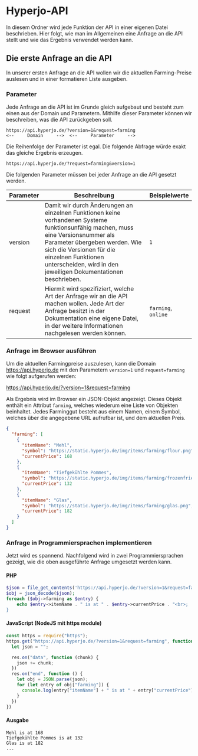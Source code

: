 # Hyperjo-API

In diesem Ordner wird jede Funktion der API in einer eigenen Datei beschrieben. Hier folgt, wie man im Allgemeinen eine Anfrage an die API stellt und wie das
Ergebnis verwendet werden kann.

## Die erste Anfrage an die API

In unserer ersten Anfrage an die API wollen wir die aktuellen Farming-Preise auslesen und in einer formatieren Liste ausgeben.

### Parameter

Jede Anfrage an die API ist im Grunde gleich aufgebaut und besteht zum einen aus der Domain und Parametern. Mithilfe dieser Parameter können wir beschreiben,
was die API zurückgeben soll.

```
https://api.hyperjo.de/?version=1&request=farming
<--     Domain     -->  <--     Parameter     -->
```

Die Reihenfolge der Parameter ist egal. Die folgende Abfrage würde exakt das gleiche Ergebnis erzeugen.

```
https://api.hyperjo.de/?request=farming&version=1
```

Die folgenden Parameter müssen bei jeder Anfrage an die API gesetzt werden.

| Parameter | Beschreibung | Beispielwerte |
| --- | --- | --- |
| version | Damit wir durch Änderungen an einzelnen Funktionen keine vorhandenen Systeme funktionsunfähig machen, muss eine Versionsnummer als Parameter übergeben werden. Wie sich die Versionen für die einzelnen Funktionen unterscheiden, wird in den jeweiligen Dokumentationen beschrieben. | `1` |
| request | Hiermit wird spezifiziert, welche Art der Anfrage wir an die API machen wollen. Jede Art der Anfrage besitzt in der Dokumentation eine eigene Datei, in der weitere Informationen nachgelesen werden können. | `farming`, `online` |

### Anfrage im Browser ausführen

Um die aktuellen Farmingpreise auszulesen, kann die Domain https://api.hyperjo.de mit den Parametern `version=1` und `request=farming` wie folgt aufgerufen
werden:

https://api.hyperjo.de/?version=1&request=farming

Als Ergebnis wird im Browser ein JSON-Objekt angezeigt. Dieses Objekt enthält ein Attribut `farming`, welches wiederum eine Liste von Objekten beinhaltet. Jedes
Farminggut besteht aus einem Namen, einem Symbol, welches über die angegebene URL aufrufbar ist, und dem aktuellen Preis.

```json
{
  "farming": [
    {
      "itemName": "Mehl",
      "symbol": "https://static.hyperjo.de/img/items/farming/flour.png",
      "currentPrice": 168
    },
    {
      "itemName": "Tiefgekühlte Pommes",
      "symbol": "https://static.hyperjo.de/img/items/farming/frozenfries.png",
      "currentPrice": 132
    },
    {
      "itemName": "Glas",
      "symbol": "https://static.hyperjo.de/img/items/farming/glas.png",
      "currentPrice": 182
    }
  ]
}
```

### Anfrage in Programmiersprachen implementieren

Jetzt wird es spannend. Nachfolgend wird in zwei Programmiersprachen gezeigt, wie die oben ausgeführte Anfrage umgesetzt werden kann.

#### PHP

```php
$json = file_get_contents('https://api.hyperjo.de/?version=1&request=farming');
$obj = json_decode($json);
foreach ($obj->farming as $entry) {
    echo $entry->itemName . " is at " . $entry->currentPrice . "<br>;
}
```

#### JavaScript (NodeJS mit https module)

```javascript
const https = require("https");
https.get("https://api.hyperjo.de/?version=1&request=farming", function (res) {
  let json = "";

  res.on("data", function (chunk) {
    json += chunk;
  })
  res.on("end", function () {
    let obj = JSON.parse(json);
    for (let entry of obj["farming"]) {
      console.log(entry["itemName"] + " is at " + entry["currentPrice"]);
    }
  })
})
```

#### Ausgabe

```
Mehl is at 168
Tiefgekühlte Pommes is at 132
Glas is at 182
...
```
